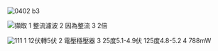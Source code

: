 ![0402 b3](https://github.com/Shane113923940/EC2024b/assets/163100719/a68f83b6-f4a8-4166-9553-64c83127f3a7)

![擷取](https://github.com/Shane113923940/EC2024b/assets/163100719/61c72c8d-5360-4420-afb3-53ee087b45fa)
1 整流濾波
2 因為整流
3 2倍

![111](https://github.com/Shane113923940/EC2024b/assets/163100719/8270bd75-46b1-4b3a-8420-2123469c540a)
1  12伏轉5伏
2  電壓穩壓器
3  25度5.1-4.9伏  125度4.8-5.2
4  788mW
